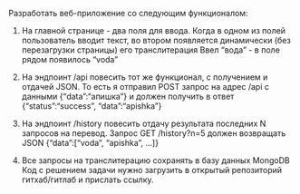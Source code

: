 Разработать веб-приложение со следующим функционалом:

1. На главной странице - два поля для ввода.
Когда в одном из полей пользователь вводит текст, во втором появляется динамически (без перезагрузки страницы) его транслитерация
Ввел “вода” - в поле рядом появилось “voda”

2. На эндпоинт /api повесить тот же функционал, с получением и отдачей JSON.
То есть я отправил POST запрос на адрес /api c данными {“data”:“апишка”} и должен получить в ответ {“status”:“success”, “data”:“apishka”}

3. На эндпоинт /history повесить отдачу результата последних N запросов на перевод.
Запрос GET /history?n=5 должен возвращать JSON
{“data”:[“voda”, “apishka”, …]}

4. Все запросы на транслитерацию сохранять в базу данных MongoDB
Код с решением задачи нужно загрузить в открытый репозиторий гитхаб/гитлаб и прислать ссылку.
